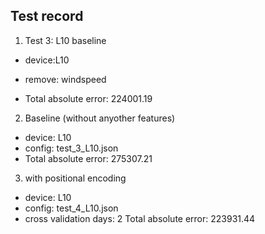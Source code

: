 ## Test record

1. Test 3: L10 baseline

- device:L10
- remove: windspeed

- Total absolute error: 224001.19

2. Baseline (without anyother features)

- device: L10
- config: test_3_L10.json
- Total absolute error: 275307.21


3. with positional encoding

- device: L10
- config: test_4_L10.json
- cross validation days: 2
Total absolute error: 223931.44